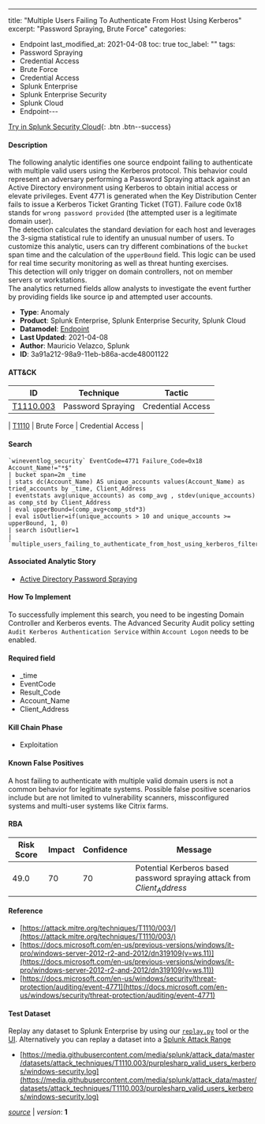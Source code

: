 ---
title: "Multiple Users Failing To Authenticate From Host Using Kerberos"
excerpt: "Password Spraying, Brute Force"
categories:
  - Endpoint
last_modified_at: 2021-04-08
toc: true
toc_label: ""
tags:
  - Password Spraying
  - Credential Access
  - Brute Force
  - Credential Access
  - Splunk Enterprise
  - Splunk Enterprise Security
  - Splunk Cloud
  - Endpoint---



[Try in Splunk Security Cloud](https://www.splunk.com/en_us/cyber-security.html){: .btn .btn--success}

#### Description

The following analytic identifies one source endpoint failing to authenticate with multiple valid users using the Kerberos protocol. This behavior could represent an adversary performing a Password Spraying attack against an Active Directory environment using Kerberos to obtain initial access or elevate privileges. Event 4771 is generated when the Key Distribution Center fails to issue a Kerberos Ticket Granting Ticket (TGT). Failure code 0x18 stands for `wrong password provided` (the attempted user is a legitimate domain user).\
The detection calculates the standard deviation for each host and leverages the 3-sigma statistical rule to identify an unusual number of users. To customize this analytic, users can try different combinations of the `bucket` span time and the calculation of the `upperBound` field. This logic can be used for real time security monitoring as well as threat hunting exercises.\
This detection will only trigger on domain controllers, not on member servers or workstations.\
The analytics returned fields allow analysts to investigate the event further by providing fields like source ip and attempted user accounts.

- **Type**: Anomaly
- **Product**: Splunk Enterprise, Splunk Enterprise Security, Splunk Cloud
- **Datamodel**: [Endpoint](https://docs.splunk.com/Documentation/CIM/latest/User/Endpoint)
- **Last Updated**: 2021-04-08
- **Author**: Mauricio Velazco, Splunk
- **ID**: 3a91a212-98a9-11eb-b86a-acde48001122


#### ATT&CK

| ID          | Technique   | Tactic         |
| ----------- | ----------- |--------------- |
| [T1110.003](https://attack.mitre.org/techniques/T1110/003/) | Password Spraying | Credential Access |



| [T1110](https://attack.mitre.org/techniques/T1110/) | Brute Force | Credential Access |





#### Search

```
`wineventlog_security` EventCode=4771 Failure_Code=0x18 Account_Name!="*$" 
| bucket span=2m _time 
| stats dc(Account_Name) AS unique_accounts values(Account_Name) as tried_accounts by _time, Client_Address 
| eventstats avg(unique_accounts) as comp_avg , stdev(unique_accounts) as comp_std by Client_Address 
| eval upperBound=(comp_avg+comp_std*3) 
| eval isOutlier=if(unique_accounts > 10 and unique_accounts >= upperBound, 1, 0) 
| search isOutlier=1 
| `multiple_users_failing_to_authenticate_from_host_using_kerberos_filter`
```

#### Associated Analytic Story
* [Active Directory Password Spraying](/stories/active_directory_password_spraying)


#### How To Implement
To successfully implement this search, you need to be ingesting Domain Controller and Kerberos events. The Advanced Security Audit policy setting `Audit Kerberos Authentication Service` within `Account Logon` needs to be enabled.

#### Required field
* _time
* EventCode
* Result_Code
* Account_Name
* Client_Address


#### Kill Chain Phase
* Exploitation


#### Known False Positives
A host failing to authenticate with multiple valid domain users is not a common behavior for legitimate systems. Possible false positive scenarios include but are not limited to vulnerability scanners, missconfigured systems and multi-user systems like Citrix farms.


#### RBA

| Risk Score  | Impact      | Confidence   | Message      |
| ----------- | ----------- |--------------|--------------|
| 49.0 | 70 | 70 | Potential Kerberos based password spraying attack from $Client_Address$ |




#### Reference

* [https://attack.mitre.org/techniques/T1110/003/](https://attack.mitre.org/techniques/T1110/003/)
* [https://docs.microsoft.com/en-us/previous-versions/windows/it-pro/windows-server-2012-r2-and-2012/dn319109(v=ws.11)](https://docs.microsoft.com/en-us/previous-versions/windows/it-pro/windows-server-2012-r2-and-2012/dn319109(v=ws.11))
* [https://docs.microsoft.com/en-us/windows/security/threat-protection/auditing/event-4771](https://docs.microsoft.com/en-us/windows/security/threat-protection/auditing/event-4771)



#### Test Dataset
Replay any dataset to Splunk Enterprise by using our [`replay.py`](https://github.com/splunk/attack_data#using-replaypy) tool or the [UI](https://github.com/splunk/attack_data#using-ui).
Alternatively you can replay a dataset into a [Splunk Attack Range](https://github.com/splunk/attack_range#replay-dumps-into-attack-range-splunk-server)

* [https://media.githubusercontent.com/media/splunk/attack_data/master/datasets/attack_techniques/T1110.003/purplesharp_valid_users_kerberos/windows-security.log](https://media.githubusercontent.com/media/splunk/attack_data/master/datasets/attack_techniques/T1110.003/purplesharp_valid_users_kerberos/windows-security.log)


[*source*](https://github.com/splunk/security_content/tree/develop/detections/endpoint/multiple_users_failing_to_authenticate_from_host_using_kerberos.yml) \| *version*: **1**